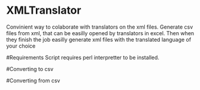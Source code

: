 # XMLTranslator
Convinient way to colaborate with translators on the xml files.
Generate csv files from xml, that can be easilly opened by translators in excel. 
Then when they finish the job easilly generate xml files with the translated language of your choice

#Requirements
Script requires perl interpretter to be installed.

#Converting to csv

#Converting from csv
